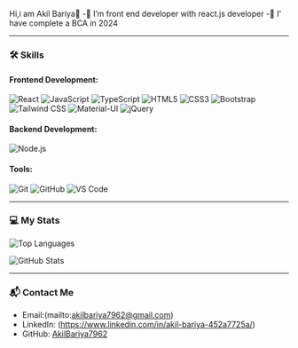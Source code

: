 
Hi,i am Akil Bariya👋
-🌱 I’m front end developer with react.js developer
-🔭 I' have complete a BCA in 2024

<hr>

### 🛠 Skills

#### Frontend Development:
![React](https://img.shields.io/badge/-React-61DAFB?logo=react&logoColor=black&style=for-the-badge)
![JavaScript](https://img.shields.io/badge/-JavaScript-F7DF1E?logo=javascript&logoColor=black&style=for-the-badge)
![TypeScript](https://img.shields.io/badge/-TypeScript-3178C6?logo=typescript&logoColor=white&style=for-the-badge)
![HTML5](https://img.shields.io/badge/-HTML5-E34F26?logo=html5&logoColor=white&style=for-the-badge)
![CSS3](https://img.shields.io/badge/-CSS3-1572B6?logo=css3&logoColor=white&style=for-the-badge)
![Bootstrap](https://img.shields.io/badge/-Bootstrap-7952B3?logo=bootstrap&logoColor=white&style=for-the-badge)
![Tailwind CSS](https://img.shields.io/badge/-Tailwind%20CSS-06B6D4?logo=tailwindcss&logoColor=white&style=for-the-badge)
![Material-UI](https://img.shields.io/badge/-MUI-0081CB?logo=mui&logoColor=white&style=for-the-badge)
![jQuery](https://img.shields.io/badge/-jQuery-0769AD?logo=jquery&logoColor=white&style=for-the-badge)

#### Backend Development:
![Node.js](https://img.shields.io/badge/-Node.js-339933?logo=node.js&logoColor=white&style=for-the-badge)

#### Tools:
![Git](https://img.shields.io/badge/-Git-F05032?logo=git&logoColor=white&style=for-the-badge)
![GitHub](https://img.shields.io/badge/-GitHub-181717?logo=github&logoColor=white&style=for-the-badge)
![VS Code](https://img.shields.io/badge/-VS%20Code-007ACC?logo=visualstudiocode&logoColor=white&style=for-the-badge)

---


### 💻 My Stats
![Top Languages](https://github-readme-stats.vercel.app/api/top-langs/?username=AkilBariya7962&layout=compact&theme=default)

![GitHub Stats](https://github-readme-stats.vercel.app/api?username=AkilBariya7962&show_icons=true&theme=default)

---

### 📬 Contact Me
- Email:(mailto:akilbariya7962@gmail.com)
- LinkedIn: (https://www.linkedin.com/in/akil-bariya-452a7725a/)
- GitHub: [AkilBariya7962](https://github.com/AkilBariya7962)
